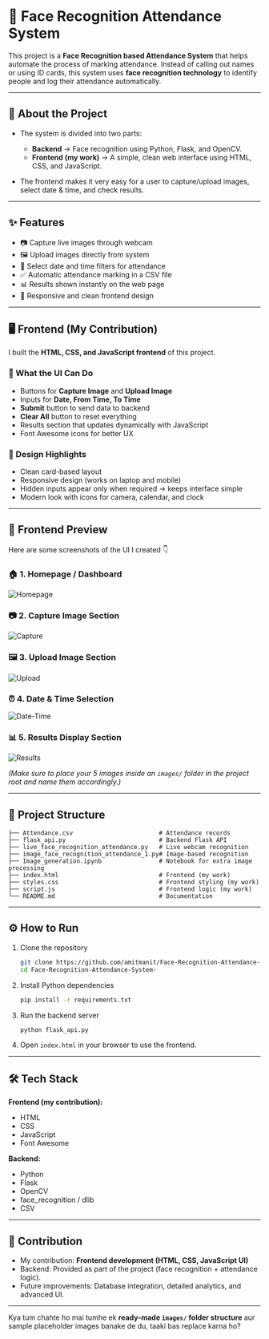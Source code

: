 
# 🎯 Face Recognition Attendance System

This project is a **Face Recognition based Attendance System** that helps automate the process of marking attendance.
Instead of calling out names or using ID cards, this system uses **face recognition technology** to identify people and log their attendance automatically.

---

## 📌 About the Project

* The system is divided into two parts:

  * **Backend** → Face recognition using Python, Flask, and OpenCV.
  * **Frontend (my work)** → A simple, clean web interface using HTML, CSS, and JavaScript.
* The frontend makes it very easy for a user to capture/upload images, select date & time, and check results.

---

## ✨ Features

* 📷 Capture live images through webcam
* 🖼️ Upload images directly from system
* 📅 Select date and time filters for attendance
* ✅ Automatic attendance marking in a CSV file
* 📊 Results shown instantly on the web page
* 📱 Responsive and clean frontend design

---

## 🖥️ Frontend (My Contribution)

I built the **HTML, CSS, and JavaScript frontend** of this project.

### 🔑 What the UI Can Do

* Buttons for **Capture Image** and **Upload Image**
* Inputs for **Date, From Time, To Time**
* **Submit** button to send data to backend
* **Clear All** button to reset everything
* Results section that updates dynamically with JavaScript
* Font Awesome icons for better UX

### 🎨 Design Highlights

* Clean card-based layout
* Responsive design (works on laptop and mobile)
* Hidden inputs appear only when required → keeps interface simple
* Modern look with icons for camera, calendar, and clock

---

## 📸 Frontend Preview

Here are some screenshots of the UI I created 👇

### 🏠 1. Homepage / Dashboard

![Homepage](images/homepage.png)

### 📷 2. Capture Image Section

![Capture](images/capture.png)

### 🖼️ 3. Upload Image Section

![Upload](images/upload.png)

### ⏰ 4. Date & Time Selection

![Date-Time](images/datetime.png)

### 📊 5. Results Display Section

![Results](images/results.png)

*(Make sure to place your 5 images inside an `images/` folder in the project root and name them accordingly.)*

---

## 📂 Project Structure

```
├── Attendance.csv                        # Attendance records
├── flask_api.py                          # Backend Flask API
├── live_face_recognition_attendance.py   # Live webcam recognition
├── image_face_recognition_attendance_1.py# Image-based recognition
├── Image_generation.ipynb                # Notebook for extra image processing
├── index.html                            # Frontend (my work)
├── styles.css                            # Frontend styling (my work)
├── script.js                             # Frontend logic (my work)
└── README.md                             # Documentation
```

---

## ⚙️ How to Run

1. Clone the repository

   ```bash
   git clone https://github.com/amitmanit/Face-Recognition-Attendance-System-.git
   cd Face-Recognition-Attendance-System-
   ```

2. Install Python dependencies

   ```bash
   pip install -r requirements.txt
   ```

3. Run the backend server

   ```bash
   python flask_api.py
   ```

4. Open `index.html` in your browser to use the frontend.

---

## 🛠️ Tech Stack

**Frontend (my contribution):**

* HTML
* CSS
* JavaScript
* Font Awesome

**Backend:**

* Python
* Flask
* OpenCV
* face\_recognition / dlib
* CSV

---

## 🙌 Contribution

* My contribution: **Frontend development (HTML, CSS, JavaScript UI)**
* Backend: Provided as part of the project (face recognition + attendance logic).
* Future improvements: Database integration, detailed analytics, and advanced UI.

---


Kya tum chahte ho mai tumhe ek **ready-made `images/` folder structure** aur sample placeholder images banake de du, taaki bas replace karna ho?
